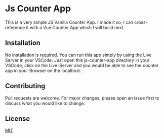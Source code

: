 # Js Counter App

This is a very simple JS Vanilla Counter App. I made it so, I can cross-reference it with a Vue Counter App which I will build next.

## Installation

No installation is required. You can run this app simply by using the Live Server in your VSCode. Just open this js-counter-app directory in your VSCode, click on the Live-Server and you would be able to see the counter app in your Browser on the localhost. 


## Contributing

Pull requests are welcome. For major changes, please open an issue first
to discuss what you would like to change.


## License

[MIT](https://choosealicense.com/licenses/mit/)